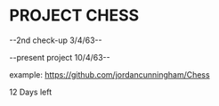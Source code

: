 # PROJECT CHESS

--2nd check-up 3/4/63--

--present project 10/4/63--

example: https://github.com/jordancunningham/Chess

12 Days left

